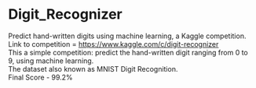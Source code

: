 # Digit_Recognizer
Predict hand-written digits using machine learning, a Kaggle competition.<br>
Link to competition = https://www.kaggle.com/c/digit-recognizer<br>
This a simple competition: predict the hand-written digit ranging from 0 to 9, using machine learning.<br>
The dataset also known as MNIST Digit Recognition.<br>
Final Score - 99.2%
